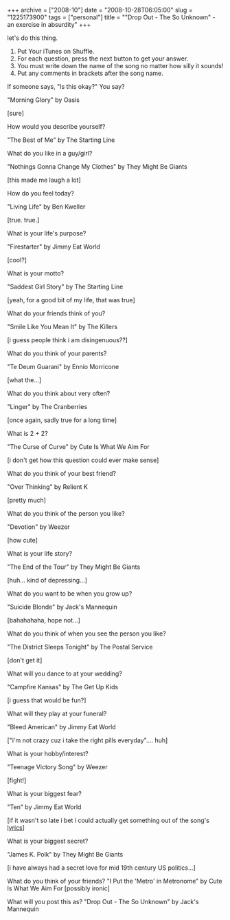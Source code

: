 +++
archive = ["2008-10"]
date = "2008-10-28T06:05:00"
slug = "1225173900"
tags = ["personal"]
title = "\"Drop Out - The So Unknown\" - an exercise in absurdity"
+++

let's do this thing.

1. Put Your iTunes on Shuffle.
2. For each question, press the next button to get your answer.
3. You must write down the name of the song no matter how silly it sounds!
4. Put any comments in brackets after the song name.

If someone says, "Is this okay?" You say?

"Morning Glory" by Oasis

[sure]

How would you describe yourself?

"The Best of Me" by The Starting Line

What do you like in a guy/girl?

"Nothings Gonna Change My Clothes" by They Might Be Giants

[this made me laugh a lot]

How do you feel today?

"Living Life" by Ben Kweller

[true. true.]

What is your life's purpose?

"Firestarter" by Jimmy Eat World

[cool?]

What is your motto?

"Saddest Girl Story" by The Starting Line

[yeah, for a good bit of my life, that was true]

What do your friends think of you?

"Smile Like You Mean It" by The Killers

[i guess people think i am disingenuous??]

What do you think of your parents?

"Te Deum Guarani" by Ennio Morricone

[what the...]

What do you think about very often?

"Linger" by The Cranberries

[once again, sadly true for a long time]

What is 2 + 2?

"The Curse of Curve" by Cute Is What We Aim For

[i don't get how this question could ever make sense]

What do you think of your best friend?

"Over Thinking" by Relient K

[pretty much]

What do you think of the person you like?

"Devotion" by Weezer

[how cute]

What is your life story?

"The End of the Tour" by They Might Be Giants

[huh... kind of depressing...]

What do you want to be when you grow up?

"Suicide Blonde" by Jack's Mannequin

[bahahahaha, hope not...]

What do you think of when you see the person you like?

"The District Sleeps Tonight" by The Postal Service

[don't get it]

What will you dance to at your wedding?

"Campfire Kansas" by The Get Up Kids

[i guess that would be fun?]

What will they play at your funeral?

"Bleed American" by Jimmy Eat World

["i'm not crazy cuz i take the right pills everyday".... huh]

What is your hobby/interest?

"Teenage Victory Song" by Weezer

[fight!]

What is your biggest fear?

"Ten" by Jimmy Eat World

\[if it wasn't so late i bet i could actually get something out of the
song's [lyrics][1]\]

What is your biggest secret?

"James K. Polk" by They Might Be Giants

[i have always had a secret love for mid 19th century US politics...]

What do you think of your friends?
"I Put the 'Metro' in Metronome" by Cute Is What We Aim For
[possibly ironic]

What will you post this as?
"Drop Out - The So Unknown" by Jack's Mannequin

[1]: http://www.sing365.com/music/lyric.nsf/Ten-lyrics-Jimmy-Eat-World/1C3A7AD11A94ED1448256BA30018B50D

